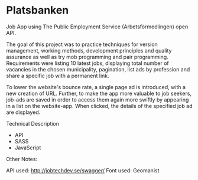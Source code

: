# Platsbanken
Job App using The Public Employment Service (Arbetsförmedlingen) open API. 

The goal of this project was to practice techniques for version management, working methods, development principles and quality assurance as well as try mob programming and pair programming. Requirements were listing 10 latest jobs, displaying total number of vacancies in the chosen municipality, pagination, list ads by profession and share a specific job with a permanent link. 

To lower the website's bounce rate, a single page ad is introduced, with a new creation of URL. Further, to make the app more valuable to job seekers, job-ads are saved in order to access them again more swiftly by appearing in a list on the website-app. When clicked, the details of the specified job ad are displayed.

Technical Description

- API
- SASS
- JavaScript

Other Notes:

API used: http://jobtechdev.se/swagger/ 
Font used: Geomanist
